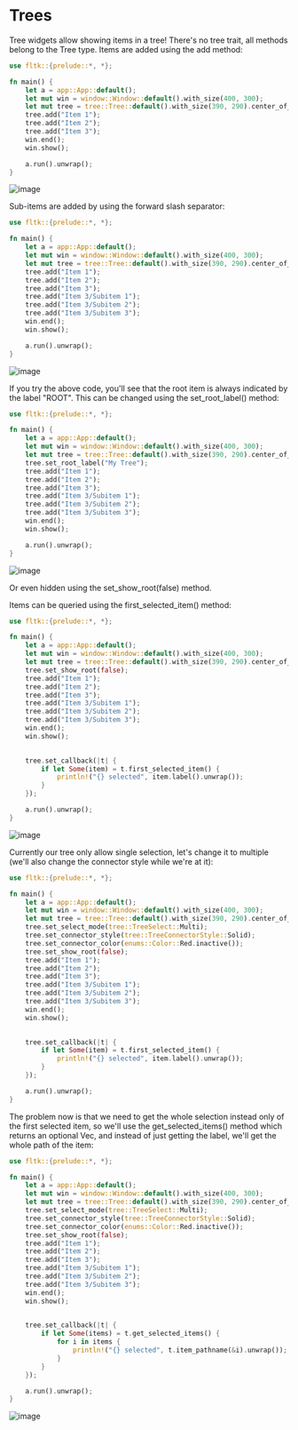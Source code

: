 # Trees

Tree widgets allow showing items in a tree! There's no tree trait, all methods belong to the Tree type. Items are added using the add method:
```rust
use fltk::{prelude::*, *};

fn main() {
    let a = app::App::default();
    let mut win = window::Window::default().with_size(400, 300);
    let mut tree = tree::Tree::default().with_size(390, 290).center_of_parent();
    tree.add("Item 1");
    tree.add("Item 2");
    tree.add("Item 3");
    win.end();
    win.show();

    a.run().unwrap();
}
```

![image](https://user-images.githubusercontent.com/37966791/145726958-f1f2a095-39c5-496f-b772-18d024dd609d.png)

Sub-items are added by using the forward slash separator:
```rust
use fltk::{prelude::*, *};

fn main() {
    let a = app::App::default();
    let mut win = window::Window::default().with_size(400, 300);
    let mut tree = tree::Tree::default().with_size(390, 290).center_of_parent();
    tree.add("Item 1");
    tree.add("Item 2");
    tree.add("Item 3");
    tree.add("Item 3/Subitem 1");
    tree.add("Item 3/Subitem 2");
    tree.add("Item 3/Subitem 3");
    win.end();
    win.show();

    a.run().unwrap();
}
```

![image](https://user-images.githubusercontent.com/37966791/145727026-bfcff44f-2b01-4679-937b-3e7d441dfdf0.png)

If you try the above code, you'll see that the root item is always indicated by the label "ROOT". This can be changed using the set_root_label() method:
```rust
use fltk::{prelude::*, *};

fn main() {
    let a = app::App::default();
    let mut win = window::Window::default().with_size(400, 300);
    let mut tree = tree::Tree::default().with_size(390, 290).center_of_parent();
    tree.set_root_label("My Tree");
    tree.add("Item 1");
    tree.add("Item 2");
    tree.add("Item 3");
    tree.add("Item 3/Subitem 1");
    tree.add("Item 3/Subitem 2");
    tree.add("Item 3/Subitem 3");
    win.end();
    win.show();

    a.run().unwrap();
}
```

![image](https://user-images.githubusercontent.com/37966791/145727045-a25be6bc-a514-4b4a-b7b9-0a7ee2e359b4.png)

Or even hidden using the set_show_root(false) method.

Items can be queried using the first_selected_item() method:
```rust
use fltk::{prelude::*, *};

fn main() {
    let a = app::App::default();
    let mut win = window::Window::default().with_size(400, 300);
    let mut tree = tree::Tree::default().with_size(390, 290).center_of_parent();
    tree.set_show_root(false);
    tree.add("Item 1");
    tree.add("Item 2");
    tree.add("Item 3");
    tree.add("Item 3/Subitem 1");
    tree.add("Item 3/Subitem 2");
    tree.add("Item 3/Subitem 3");
    win.end();
    win.show();

    
    tree.set_callback(|t| {
        if let Some(item) = t.first_selected_item() {
            println!("{} selected", item.label().unwrap());
        }
    });

    a.run().unwrap();
}
```

![image](https://user-images.githubusercontent.com/37966791/145727072-8596cf09-100c-4cb6-a427-0d3c66702b39.png)

Currently our tree only allow single selection, let's change it to multiple (we'll also change the connector style while we're at it):
```rust
use fltk::{prelude::*, *};

fn main() {
    let a = app::App::default();
    let mut win = window::Window::default().with_size(400, 300);
    let mut tree = tree::Tree::default().with_size(390, 290).center_of_parent();
    tree.set_select_mode(tree::TreeSelect::Multi);
    tree.set_connector_style(tree::TreeConnectorStyle::Solid);
    tree.set_connector_color(enums::Color::Red.inactive());
    tree.set_show_root(false);
    tree.add("Item 1");
    tree.add("Item 2");
    tree.add("Item 3");
    tree.add("Item 3/Subitem 1");
    tree.add("Item 3/Subitem 2");
    tree.add("Item 3/Subitem 3");
    win.end();
    win.show();

    
    tree.set_callback(|t| {
        if let Some(item) = t.first_selected_item() {
            println!("{} selected", item.label().unwrap());
        }
    });

    a.run().unwrap();
}
```
The problem now is that we need to get the whole selection instead only of the first selected item, so we'll use the get_selected_items() method which returns an optional Vec, and instead of just getting the label, we'll get the whole path of the item:
```rust
use fltk::{prelude::*, *};

fn main() {
    let a = app::App::default();
    let mut win = window::Window::default().with_size(400, 300);
    let mut tree = tree::Tree::default().with_size(390, 290).center_of_parent();
    tree.set_select_mode(tree::TreeSelect::Multi);
    tree.set_connector_style(tree::TreeConnectorStyle::Solid);
    tree.set_connector_color(enums::Color::Red.inactive());
    tree.set_show_root(false);
    tree.add("Item 1");
    tree.add("Item 2");
    tree.add("Item 3");
    tree.add("Item 3/Subitem 1");
    tree.add("Item 3/Subitem 2");
    tree.add("Item 3/Subitem 3");
    win.end();
    win.show();

    
    tree.set_callback(|t| {
        if let Some(items) = t.get_selected_items() {
            for i in items {
                println!("{} selected", t.item_pathname(&i).unwrap());
            }
        }
    });

    a.run().unwrap();
}
```

![image](https://user-images.githubusercontent.com/37966791/145727000-4b881896-309d-465d-8305-9a7e0a92eaea.png)
